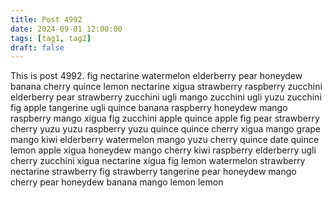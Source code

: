 ```yaml
---
title: Post 4992
date: 2024-09-01 12:00:00
tags: [tag1, tag2]
draft: false
---
```

This is post 4992.
fig
nectarine
watermelon
elderberry
pear
honeydew
banana
cherry
quince
lemon
nectarine
xigua
strawberry
raspberry
zucchini
elderberry
pear
strawberry
zucchini
ugli
mango
zucchini
ugli
yuzu
zucchini
fig
apple
tangerine
ugli
quince
banana
raspberry
honeydew
mango
raspberry
mango
xigua
fig
zucchini
apple
quince
apple
fig
pear
strawberry
cherry
yuzu
yuzu
raspberry
yuzu
quince
quince
cherry
xigua
mango
grape
mango
kiwi
elderberry
watermelon
mango
yuzu
cherry
quince
date
quince
lemon
apple
xigua
honeydew
mango
cherry
kiwi
raspberry
elderberry
ugli
cherry
zucchini
xigua
nectarine
xigua
fig
lemon
watermelon
strawberry
nectarine
strawberry
fig
strawberry
tangerine
pear
honeydew
mango
cherry
pear
honeydew
banana
mango
lemon
lemon
